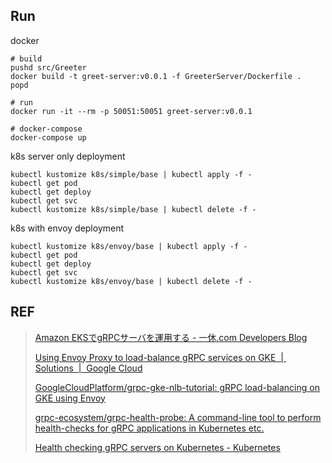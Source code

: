 ## Run

docker

```
# build
pushd src/Greeter
docker build -t greet-server:v0.0.1 -f GreeterServer/Dockerfile .
popd

# run
docker run -it --rm -p 50051:50051 greet-server:v0.0.1

# docker-compose
docker-compose up
```

k8s server only deployment

```
kubectl kustomize k8s/simple/base | kubectl apply -f -
kubectl get pod
kubectl get deploy
kubectl get svc
kubectl kustomize k8s/simple/base | kubectl delete -f -
```

k8s with envoy deployment

```
kubectl kustomize k8s/envoy/base | kubectl apply -f -
kubectl get pod
kubectl get deploy
kubectl get svc
kubectl kustomize k8s/envoy/base | kubectl delete -f -
```


## REF

> [Amazon EKSでgRPCサーバを運用する \- 一休\.com Developers Blog](https://user-first.ikyu.co.jp/entry/2019/08/27/093858)
>
> [Using Envoy Proxy to load\-balance gRPC services on GKE  \|  Solutions  \|  Google Cloud](https://cloud.google.com/solutions/exposing-grpc-services-on-gke-using-envoy-proxy)
>
> [GoogleCloudPlatform/grpc\-gke\-nlb\-tutorial: gRPC load\-balancing on GKE using Envoy](https://github.com/GoogleCloudPlatform/grpc-gke-nlb-tutorial)
> 
> [grpc\-ecosystem/grpc\-health\-probe: A command\-line tool to perform health\-checks for gRPC applications in Kubernetes etc\.](https://github.com/grpc-ecosystem/grpc-health-probe/)
>
> [Health checking gRPC servers on Kubernetes \- Kubernetes](https://kubernetes.io/blog/2018/10/01/health-checking-grpc-servers-on-kubernetes/)
